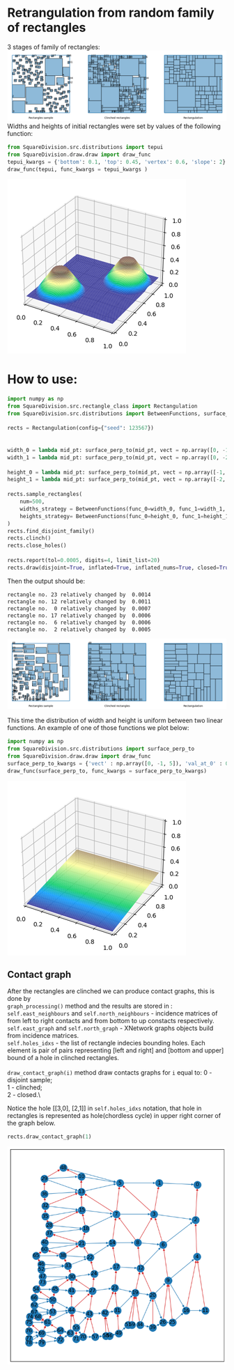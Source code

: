 # Retrangulation from random family of rectangles

3 stages of family of rectangles:\
<img src="README_pictures\output_example.png" alt="example"/>
Widths and heights of initial rectangles were set by values of the following function:
```python
from SquareDivision.src.distributions import tepui
from SquareDivision.draw.draw import draw_func
tepui_kwargs = {'bottom': 0.1, 'top': 0.45, 'vertex': 0.6, 'slope': 2}
draw_func(tepui, func_kwargs = tepui_kwargs )
```
<img src="README_pictures\tepui_distribution.png" alt="tepui_distribution"/>

# How to use:
```python
import numpy as np
from SquareDivision.src.rectangle_class import Rectangulation
from SquareDivision.src.distributions import BetweenFunctions, surface_perp_to

rects = Rectangulation(config={"seed": 123567})


width_0 = lambda mid_pt: surface_perp_to(mid_pt, vect = np.array([0, -1, 5]), val_at_0 = 0.005)
width_1 = lambda mid_pt: surface_perp_to(mid_pt, vect = np.array([0, -2, 10]), val_at_0 = 0.01)

height_0 = lambda mid_pt: surface_perp_to(mid_pt, vect = np.array([-1, 0, 5]), val_at_0 = 0.005)
height_1 = lambda mid_pt: surface_perp_to(mid_pt, vect = np.array([-2, 0, 10]), val_at_0 = 0.01)

rects.sample_rectangles(
    num=500, 
    widths_strategy = BetweenFunctions(func_0=width_0, func_1=width_1, rng=rects.rng), 
    heights_strategy= BetweenFunctions(func_0=height_0, func_1=height_1, rng=rects.rng), 
)
rects.find_disjoint_family()
rects.clinch()
rects.close_holes()

rects.report(tol=0.0005, digits=4, limit_list=20)
rects.draw(disjoint=True, inflated=True, inflated_nums=True, closed=True, closed_nums=False)
```
Then the output should be:
```
rectangle no. 23 relatively changed by  0.0014
rectangle no. 12 relatively changed by  0.0011 
rectangle no.  0 relatively changed by  0.0007 
rectangle no. 17 relatively changed by  0.0006 
rectangle no.  6 relatively changed by  0.0006 
rectangle no.  2 relatively changed by  0.0005
```
<img src="README_pictures\output_after_codebox.png" alt="example"/>

This time the distribution of width and height is uniform between two linear functions.
An example of one of those functions we plot below:
```python
import numpy as np
from SquareDivision.src.distributions import surface_perp_to
from SquareDivision.draw.draw import draw_func
surface_perp_to_kwargs = {'vect' : np.array([0, -1, 5]), 'val_at_0' : 0.005}
draw_func(surface_perp_to, func_kwargs = surface_perp_to_kwargs)
```
<img src="README_pictures\surface_perp_to_boundary.png" alt="example perp"/>

## Contact graph

After the rectangles are clinched we can produce contact graphs, this is done by\
```graph_processing()``` method and the results are stored in :\
```self.east_neighbours``` and ```self.north_neighbours``` - incidence matrices of from left to right contacts and 
from bottom to up constacts respectively.\
```self.east_graph``` and  ```self.north_graph``` - XNetwork graphs objects build from incidence matrices.\
```self.holes_idxs``` - the list of rectangle indecies bounding holes. Each element is pair of pairs
representing [left and right] and [bottom and upper] bound of a hole in clinched rectangles.\
\
```draw_contact_graph(i)``` method draw contacts graphs for ```i``` equal to:
0 - disjoint sample;\
1 - clinched;\
2 - closed.\

Notice the hole [[3,0], [2,1]] in ```self.holes_idxs``` notation, that hole in rectangles is
represented as hole(chordless cycle) in upper right corner of the graph below.
```python
rects.draw_contact_graph(1)
```
<img src="README_pictures\contact_graph_linear_distribution.png" alt="example contact graph"/>

